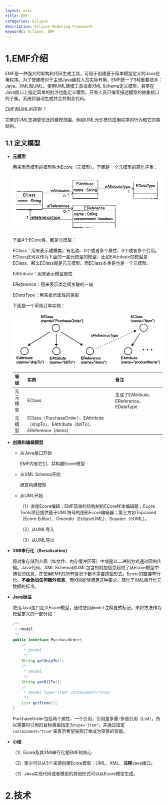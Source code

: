 ```yaml
---
layout: wiki
title: EMF
categories: Eclipse
description: Eclipse Modeling Framework
keywords: Eclipse, EMF
---
```


# 1.EMF介绍

EMF是一种强大的架构和代码生成工具，可用于创建基于简单模型定义的Java应用程序。为了使建模对于主流Java编程人员实际有用，EMF统一了3种重要技术：Java、XML和UML。使用UML建模工具或者XML Schema定义模型，甚至在Java接口上指定简单的批注也能定义模型。开发人员只编写描述模型的抽象接口的子集，系统将自动生成并合并剩余代码。

*EMF和UML的区别？*

完整的UML支持更宽泛的建模范围，例如UML允许模仿应用程序的行为和它的类结构。

## 1.1 定义模型

* **元模型**

  用来表示模型的模型称为Ecore（元模型）。下面是一个元模型的简化子集：

  <img src="/images/wiki/EMF/ECore_Arch.png" width="600" alt="一个抽象的元模型简化子集">

  下面4个ECore类，都是元模型：

  *EClass*：用来表示建模类，有名称、0个或者多个属性、0个或者多个引用。EClass还可以作为下面的一些元模型的模型，比如EAttribute的模型是EClass，那么EClass就是元元模型。而EClass本身是也是一个元模型。

  *EAttribute*：用来表示模型属性

  *EReference*：用来表示类之间关联的一端

  *EDataType*：用来表示属性的类型

  下面是一个采购订单实例：

  <img src="/images/wiki/EMF/ecore_instance.png" width="600" alt="ecore实例">

  | 等级     | 实例                                                         | 备注                                    |
  | -------- | ------------------------------------------------------------ | --------------------------------------- |
  | 元元模型 | EClass                                                       | 生成了EAttribute、EReference、EDataType |
  | 元模型   | EClass（PurchaseOrder）、EAttribute（shipTo）、EAttribute（billTo）、EReference（items） |                                         |

* **创建和编辑模型**

  * 从Java接口开始

    EMF内省它们，并构建Ecore模型

  * 从XML Schema开始

    据其构建模型

  * 从UML开始

    （1）直接Ecore编辑：EMF简单的结构树的ECore样本编辑器；Ecore Tools项目提供基于UML符号的图形Ecore编辑器；第三方如Topcased（Ecore Editor）、Omondo（EclipseUML）、Soyatec（eUML）。

    （2）从UML导入

    （3）从UML导出

* **XMI串行化（Serialization）**

  将对象存储到介质（如文件、内存缓冲区等）中或是以二进制方式通过网络传输。Java代码、XML Schema和UML包含的附加信息超过了从Ecore模型中捕获的信息，在使用EMF的所有情况下都不需要这些形式。Ecore的直接串行化，**不会添加任何额外信息**。而XMI能够满足这种要求，简化了XML串行化元数据的标准。

* **Java标注**

  使用Java接口定义Ecore模型，通过使用`@model`注释显式标记，来将方法作为模型定义的一部分如：

  ```java
  /**
   * @model
   */
  public interface PurchaseOrder{
      /*
       * @model
       */
      String getShipTo();
      /*
       * @model
       */
      String getBilTo();
      /*
       * @model type="Item" containment="true"
       */
      List getItems();
  }
  ```

  PurchaseOrder包括两个属性、一个引用，引用是多重-多值引用（List），所以需要将引用的目标类型指定为`type="Item"`。并通过指定`containment="true"`来表示希望采购订单成为项目的容器。

* **小结**

  （1）Ecore及其XMI串行化是EMF的核心

  （2）至少可以从3个来源创建Ecore模型：UML、XML、**注释**Java接口。

  （3）Java实现代码或者模型的其他形式可以从Ecore模型生成。

# 2.技术

